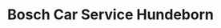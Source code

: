 ---
title: "Bosch Car Service Hundeborn"
url: /villmar/bosch-car-service-hundeborn/
shop: Autowerkstatt
---